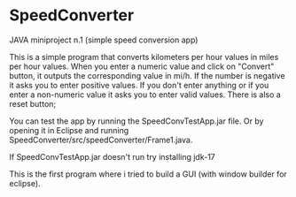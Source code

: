# SpeedConverter
JAVA miniproject n.1 (simple speed conversion app)

This is a simple program that converts kilometers per hour values in miles per hour values.
When you enter a numeric value and click on "Convert" button, it outputs the corresponding value in mi/h.
If the number is negative it asks you to enter positive values.
If you don't enter anything or if you enter a non-numeric value it asks you to enter valid values.
There is also a reset button;

You can test the app by running the SpeedConvTestApp.jar file. Or by opening it in Eclipse and running SpeedConverter/src/speedConverter/Frame1.java.

If  SpeedConvTestApp.jar doesn't run try installing jdk-17

This is the first program where i tried to build a GUI (with window builder for eclipse).

